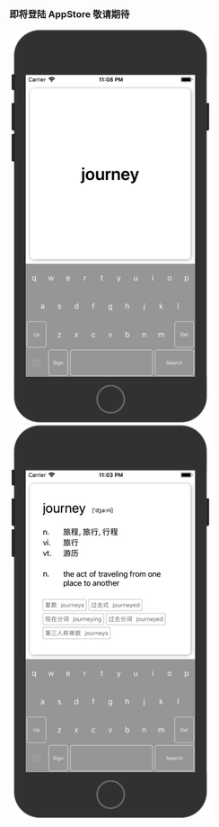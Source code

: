### 即将登陆 AppStore 敬请期待

![](https://github.com/itenyh/ShineDictionary/blob/master/search.png)
![](https://github.com/itenyh/ShineDictionary/blob/master/dicDetail.png)
